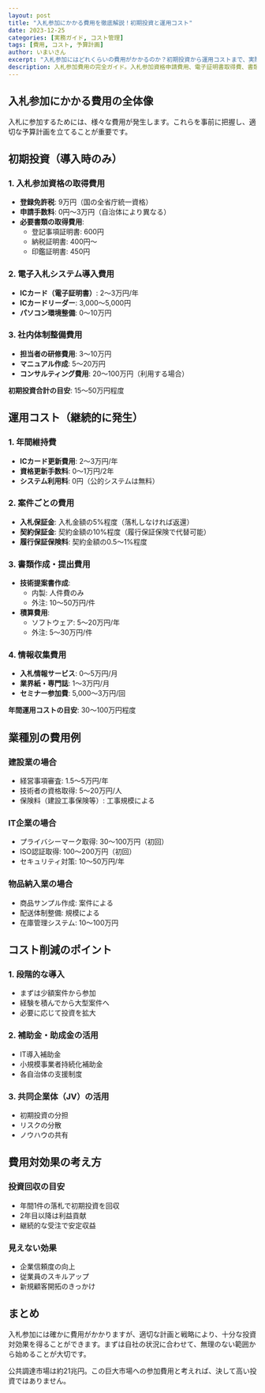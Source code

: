 ```yaml
---
layout: post
title: "入札参加にかかる費用を徹底解説！初期投資と運用コスト"
date: 2023-12-25
categories: [実務ガイド, コスト管理]
tags: [費用, コスト, 予算計画]
author: いまいさん
excerpt: "入札参加にはどれくらいの費用がかかるのか？初期投資から運用コストまで、実際の金額を交えて詳しく解説します。"
description: 入札参加費用の完全ガイド。入札参加資格申請費用、電子証明書取得費、書類作成コスト、人件費など初期投資から運用コストまで実際の金額を交えて解説。予算計画立案に役立つ情報満載。
---
```


## 入札参加にかかる費用の全体像

入札に参加するためには、様々な費用が発生します。これらを事前に把握し、適切な予算計画を立てることが重要です。

## 初期投資（導入時のみ）

### 1. 入札参加資格の取得費用
- **登録免許税**: 9万円（国の全省庁統一資格）
- **申請手数料**: 0円〜3万円（自治体により異なる）
- **必要書類の取得費用**: 
  - 登記事項証明書: 600円
  - 納税証明書: 400円〜
  - 印鑑証明書: 450円

### 2. 電子入札システム導入費用
- **ICカード（電子証明書）**: 2〜3万円/年
- **ICカードリーダー**: 3,000〜5,000円
- **パソコン環境整備**: 0〜10万円

### 3. 社内体制整備費用
- **担当者の研修費用**: 3〜10万円
- **マニュアル作成**: 5〜20万円
- **コンサルティング費用**: 20〜100万円（利用する場合）

**初期投資合計の目安**: 15〜50万円程度

## 運用コスト（継続的に発生）

### 1. 年間維持費
- **ICカード更新費用**: 2〜3万円/年
- **資格更新手数料**: 0〜1万円/2年
- **システム利用料**: 0円（公的システムは無料）

### 2. 案件ごとの費用
- **入札保証金**: 入札金額の5%程度（落札しなければ返還）
- **契約保証金**: 契約金額の10%程度（履行保証保険で代替可能）
- **履行保証保険料**: 契約金額の0.5〜1%程度

### 3. 書類作成・提出費用
- **技術提案書作成**: 
  - 内製: 人件費のみ
  - 外注: 10〜50万円/件
- **積算費用**: 
  - ソフトウェア: 5〜20万円/年
  - 外注: 5〜30万円/件

### 4. 情報収集費用
- **入札情報サービス**: 0〜5万円/月
- **業界紙・専門誌**: 1〜3万円/月
- **セミナー参加費**: 5,000〜3万円/回

**年間運用コストの目安**: 30〜100万円程度

## 業種別の費用例

### 建設業の場合
- 経営事項審査: 1.5〜5万円/年
- 技術者の資格取得: 5〜20万円/人
- 保険料（建設工事保険等）: 工事規模による

### IT企業の場合
- プライバシーマーク取得: 30〜100万円（初回）
- ISO認証取得: 100〜200万円（初回）
- セキュリティ対策: 10〜50万円/年

### 物品納入業の場合
- 商品サンプル作成: 案件による
- 配送体制整備: 規模による
- 在庫管理システム: 10〜100万円

## コスト削減のポイント

### 1. 段階的な導入
- まずは少額案件から参加
- 経験を積んでから大型案件へ
- 必要に応じて投資を拡大

### 2. 補助金・助成金の活用
- IT導入補助金
- 小規模事業者持続化補助金
- 各自治体の支援制度

### 3. 共同企業体（JV）の活用
- 初期投資の分担
- リスクの分散
- ノウハウの共有

## 費用対効果の考え方

### 投資回収の目安
- 年間1件の落札で初期投資を回収
- 2年目以降は利益貢献
- 継続的な受注で安定収益

### 見えない効果
- 企業信頼度の向上
- 従業員のスキルアップ
- 新規顧客開拓のきっかけ

## まとめ

入札参加には確かに費用がかかりますが、適切な計画と戦略により、十分な投資対効果を得ることができます。まずは自社の状況に合わせて、無理のない範囲から始めることが大切です。

公共調達市場は約21兆円。この巨大市場への参加費用と考えれば、決して高い投資ではありません。